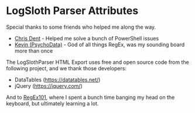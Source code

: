 # LogSloth Parser Attributes

Special thanks to some friends who helped me along the way.

- [Chris Dent](https://github.com/indented-automation) - Helped me solve a bunch of PowerShell issues
- [Kevin (PsychoData)](https://twitter.com/psychodata) - God of all things RegEx, was my sounding board more than once

The LogSlothParser HTML Export uses free and open source code from the following project, and we thank those developers:

- DataTables (https://datatables.net/)
- jQuery (https://jquery.com/)

And to [RegEx101](https://regex101.com/), where I spent a bunch time banging my head on the keyboard, but ultimately learning a lot.
